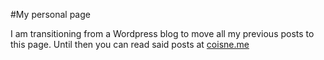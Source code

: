 #My personal page

I am transitioning from a Wordpress blog to move all my previous posts to this page. Until then you can read said posts at [coisne.me](http://www.coisne.me)
